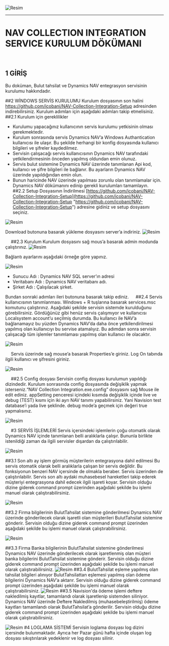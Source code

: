 ![Resim](https://raw.githubusercontent.com/icobani/NAV-Collection-Integration-Setup/master/img/B1logo.png)

----------


# NAV COLLECTION INTEGRATION SERVICE KURULUM DÖKÜMANI #


 
## 1	GİRİŞ ##
Bu doküman,  Bulut tahsilat ve Dynamics NAV entegrasyon servisinin kurulumu hakkındadır.
 

##2	WİNDOWS SERVİS KURULUMU
Kurulum dosyasının son halini https://github.com/icobani/NAV-Collection-Integration-Setup adresinden indirebilirsiniz. Kurulum adımları için aşağıdaki adımları takip etmelisiniz.
##2.1	Kurulum için gereklilikler


- 	Kurulumu yapacağınız kullanıcının servis kurulumu yetkisinin olması gerekmektedir.
-	Kurulum sonrasında servis Dynamics NAV’a Windows Authantication kullanıcısı ile ulaşır. Bu şekilde herhangi bir konfig dosyasında kullanıcı bilgileri ve şifreler kaydedilmez.
-	Servisin çalışacağı servis kullanıcısının Dynamics NAV tarafındaki yetkilendirmesinin önceden yapılmış oldundan emin olunuz.
-	Servis bulut sistemine Dynamics NAV üzerinde tanımlanan Api kod, kullanıcı ve şifre bilgileri ile bağlanır. Bu ayarların Dynamics NAV üzerinde yapıldığından emin olun.
-	Bunun haricinde NAV üzerinde yapılması zorunlu olan tanımlamalar için. Dynamics NAV dökümanını edinip gerekli kurulumları tamamlayın.
 
##2.2	Setup Dosyasının İndirilmesi
[https://github.com/icobani/NAV-Collection-Integration-Setup](https://github.com/icobani/NAV-Collection-Integration-Setup "https://github.com/icobani/NAV-Collection-Integration-Setup") adresine gidiniz ve setup dosyasını seçiniz. 

![Resim](https://raw.githubusercontent.com/icobani/NAV-Collection-Integration-Setup/master/img/02.png)

Download butonuna basarak yükleme dosyasını server’a indiriniz.
![Resim](https://raw.githubusercontent.com/icobani/NAV-Collection-Integration-Setup/master/img/03.png)
 
 
##2.3	Kurulum
Kurulum dosyasını sağ mous’a basarak admin modunda çalıştırınız.
 ![Resim](https://raw.githubusercontent.com/icobani/NAV-Collection-Integration-Setup/master/img/13.png)


Bağlantı ayarlarını aşağıdaki örneğe göre yapınız.

![Resim](https://raw.githubusercontent.com/icobani/NAV-Collection-Integration-Setup/master/img/04.png)

 
-	Sunucu Adı : Dynamics NAV SQL server’ın adresi
-	Veritabanı Adı : Dynamics NAV veritabanı adı.
-	Şirket Adı : Çalışılacak şirket.
	
Bundan sonraki adımları ileri butonuna basarak takip ediniz.
 
##2.4	Servis kullanıcısının tanımlanması.
Windows + R tuşlarına basarak services.msc komutunu çalıştırınız. Aşağıdaki şekilde servisin sistemde kurulduğunu görebilirsiniz. Gördüğünüz gibi henüz servis çalışmıyor ve kullanıcısı Localsystem account’u seçilmiş durumda. Bu kullanıcı ile NAV’a bağlanamayız bu yüzden Dynamics NAV’da daha önce yetkilendirilmesi yapılmış olan kullanıcıyı bu servise atamalıyız. Bu adımdan sonra servisin çalışacağı tüm işlemler tanımlaması yapılmış olan kullanıcı ile olacaktır.
 
![Resim](https://raw.githubusercontent.com/icobani/NAV-Collection-Integration-Setup/master/img/05.png)

 
Servis üzerinde sağ mouse’a basarak Properties’e giriniz. Log On tabında ilgili kullanıcı ve şifresini giriniz.

 ![Resim](https://raw.githubusercontent.com/icobani/NAV-Collection-Integration-Setup/master/img/06.png)

 
##2.5	Config dosyası
Servisin config dosyası kurulumun yapıldığı dizindedir. Kurulum sonrasında config dosyasında değişiklik yapmak isterseniz.“NAV Collection Integration.exe.config” dosyasını sağ Mouse ile edit ediniz. appSetting penceresi içindeki kısımda değişiklik içinde live ve debug (TEST) kısmı için iki ayrı NAV tanımı yapabilirsiniz. Yani Navision test database’i yada live şeklinde. debug mode’a geçmek için değeri true yapmalısınız. 
 
![Resim](https://raw.githubusercontent.com/icobani/NAV-Collection-Integration-Setup/master/img/07.png)

 
#3	SERVİS İŞLEMLERİ
Servis içersindeki işlemlerin çoğu otomatik olarak Dynamics NAV içinde tanımlanan belli aralıklarla çalışır. Bununla birlikte istenildiği zaman da ilgili servisler dışardan da çalıştırılabilir.

![Resim](https://raw.githubusercontent.com/icobani/NAV-Collection-Integration-Setup/master/img/08.png)

##3.1	Son altı ay işlem görmüş müşterilerin entegrasyona dahil edilmesi
Bu servis otomatik olarak belli aralıklarla çalışan bir servis değildir. Bu fonksiyonun benzeri NAV içersinde de olmakla beraber. Servis üzerinden de çalıştırılabilir. Servis son altı aydaki muhasebesel hareketleri takip ederek müşteriyi entegrasyona dahil edecek ilgili işareti koyar. Servisin olduğu dizine giderek command prompt üzerinden aşağıdaki şekilde bu işlemi manuel olarak çalıştırabilirsiniz.

![Resim](https://raw.githubusercontent.com/icobani/NAV-Collection-Integration-Setup/master/img/09.png) 

##3.2	Firma bilgilerinin BulutTahsilat sistemine gönderilmesi
Dynamics NAV üzerinde gönderilecek olarak işaretli olan müşterileri BulutTahsilat sistemine gönderir. Servisin olduğu dizine giderek command prompt üzerinden aşağıdaki şekilde bu işlemi manuel olarak çalıştırabilirsiniz.

![Resim](https://raw.githubusercontent.com/icobani/NAV-Collection-Integration-Setup/master/img/10.png)

##3.3	Firma Banka bilgilerinin BulutTahsilat sistemine gönderilmesi
Dynamics NAV üzerinde gönderilecek olarak işaretlenmiş olan müşteri banka bilgilerini BulutTahsilat sistemine gönderir. Servisin olduğu dizine giderek command prompt üzerinden aşağıdaki şekilde bu işlemi manuel olarak çalıştırabilirsiniz.
![Resim](https://raw.githubusercontent.com/icobani/NAV-Collection-Integration-Setup/master/img/11.png) 
##3.4	BulutTahsilat eşleme yapılmış olan tahsilat bilgileri alınıyor
BulutTahsilattan eşlemesi yapılmış olan ödeme bilgilerini Dynamics NAV’a aktarır. Servisin olduğu dizine giderek command prompt üzerinden aşağıdaki şekilde bu işlemi manuel olarak çalıştırabilirsiniz.
 ![Resim](https://raw.githubusercontent.com/icobani/NAV-Collection-Integration-Setup/master/img/12.png)
##3.5	Navision'da ödeme işlemi deftere nakledilmiş kayıtlar, tamamlandı olarak işaretlenip sistemden siliniyor.
Dynamics NAV üzerinde Deftere Nakledilmiş (muhasebeleştirilmiş) ödeme kayıtları tamamlandı olarak BulutTahsilat’a gönderilir. Servisin olduğu dizine giderek command prompt üzerinden aşağıdaki şekilde bu işlemi manuel olarak çalıştırabilirsiniz.

![Resim](https://raw.githubusercontent.com/icobani/NAV-Collection-Integration-Setup/master/img/13.png)
#4	LOGLAMA SİSTEMİ
Servisin loglama dosyası log dizini içersinde bulunmaktadır. Ayrıca her Pazar günü hafta içinde oluşan log dosyası sıkıştırılarak yedeklenir ve log dosyası silinir. 

